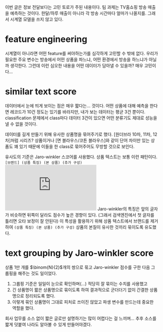 이번 글은 정보 전달보다는 고민 토로가 주된 내용이다. 팀 과제는 TV홈쇼핑 방송 매출을 예측하는 것이다. 한달/하루 매출이 아니라 각 방송 시간마다 얼마가 나올지를. 그래서 시계열 모델을 쓰지 않고 있다.

# feature engineering
시계열이 아니라면 어떤 feature를 써야하는가를 심각하게 고민할 수 밖에 없다.
우리가 필요한 주요 변수는 방송에서 어떤 상품을 파느냐, 어떤 환경에서 방송을 하느냐가 아닐까 생각한다. 그런데 이런 심오한 내용을 어떤 데이터가 담아낼 수 있을까? 매우 고민이다...

# similar text score
데이터에서 눈에 띄게 보이는 점은 매우 짧다는... 것이다. 어떤 상품에 대해 예측을 한다면 레코드가 10건 정도는 있기를 바라지만, 내가 보는 데이터는 평균 3건 뿐이다. classification 문제에서 class마다 데이터 3건이 있으면 어떤 분류기도 제대로 성능을 낼 수 없을 것이다.

데이터를 길게 만들기 위해 유사한 상품명을 묶어주기로 했다. [원더브라 10차, 11차, 12차]처럼 시리즈? 상품이거나 [면 블라우스/코튼 블라우스]와 같이 단어 차이만 있는 상품도 꽤 있기 때문에 이들을 한 class로 묶어주어도 무방할 것으로 보인다.

유사도의 기준은 Jaro-winkler 스코어를 사용했다. 상품 텍스트는 보통 이런 패턴이다.
`[브랜드] (상품 특징) (본 상품) (추가 구성)`
![상품명](https://github.com/11wi/11wi.github.io/blob/master/assets/gsshop-sangpum3.PGN)
Jaro-winkler의 특징은 앞의 글자가 비슷하면 뒤쪽이 달라도 점수가 높은 경향이 있다. (그래서 검색엔진에서 첫 글자를 틀리면 오타 보정이 잘 안된다) 이 특성을 활용하기 위해 상품 텍스트에서 브랜드를 제거하여 `(상품 특징) (본 상품) (추가 구성)` 상품의 본질이 유사한 것끼리 묶이도록 유도했다.

# text grouping by Jaro-winkler score
상품 1만 개를 $\binom{N}{2}$개의 쌍으로 묶고 Jaro-winkler 점수를 구한 다음 그룹핑을 해주는 것도 일이었다.
1. 그룹핑 기준은 일일이 눈으로 확인하며(...) 적당히 잘 묶이는 수치를 사용했고
2. 긴 상품명이 짧은 상품명으로 묶이도록 하여 결과적으로 군더더기 없이 간결한 상품명으로 정리되도록 했다.
3. 이렇게 묶인 상품명이 그대로 피처로 쓰이진 않았고 파생 변수를 만드는데 중요한 역할을 했다.

회사 업무를 소스 없이 짧은 글로만 설명하기는 많이 어렵다는 걸 느끼며... 추후 소스를 짧게 덧붙여 나라도 알아볼 수 있게 만들어야겠다.

